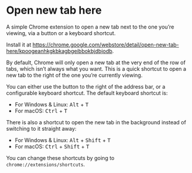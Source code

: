 # Open new tab here

A simple Chrome extension to open a new tab next to the one you’re viewing, via a button or a keyboard shortcut.

Install it at <https://chrome.google.com/webstore/detail/open-new-tab-here/kpoogeanhkgkbkagbgeibbokbjdbjodb>.

By default, Chrome will only open a new tab at the very end of the row of tabs, which isn’t always what you want. This is a quick shortcut to open a new tab to the right of the one you’re currently viewing.

You can either use the button to the right of the address bar, or a configurable keyboard shortcut. The default keyboard shortcut is:

* For Windows & Linux: <kbd>Alt</kbd> + <kbd>T</kbd>
* For macOS: <kbd>Ctrl</kbd> + <kbd>T</kbd>

There is also a shortcut to open the new tab in the background instead of switching to it straight away:

* For Windows & Linux: <kbd>Alt</kbd> + <kbd>Shift</kbd> + <kbd>T</kbd>
* For macOS: <kbd>Ctrl</kbd> + <kbd>Shift</kbd> + <kbd>T</kbd>

You can change these shortcuts by going to `chrome://extensions/shortcuts`.

